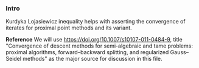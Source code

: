
### **Intro**

Kurdyka Lojasiewicz inequality helps with asserting the convergence of iterates for proximal point methods and its variant. 



**Reference**
We will use https://doi.org/10.1007/s10107-011-0484-9, title "Convergence of descent methods for semi-algebraic and tame problems: proximal algorithms, forward–backward splitting, and regularized Gauss–Seidel methods" as the major source for discussion in this file. 
